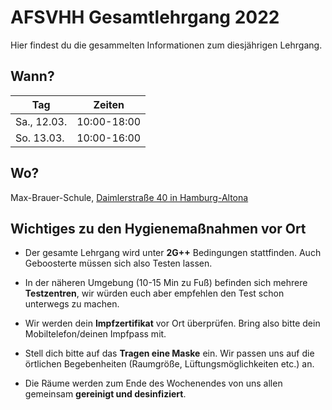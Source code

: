 # AFSVHH Gesamtlehrgang 2022

Hier findest du die gesammelten Informationen zum diesjährigen Lehrgang.

## Wann?

| Tag         | Zeiten      |
| ----------- | ----------- |
| Sa., 12.03. | 10:00-18:00 |
| So. 13.03.  | 10:00-16:00 |

## Wo?

Max-Brauer-Schule, [Daimlerstraße 40 in Hamburg-Altona](https://goo.gl/maps/hL1DWZqYLQ16NtzW7)

## Wichtiges zu den Hygienemaßnahmen vor Ort

-   Der gesamte Lehrgang wird unter **2G++** Bedingungen stattfinden. Auch Geboosterte müssen sich also Testen lassen.

-   In der näheren Umgebung (10-15 Min zu Fuß) befinden sich mehrere **Testzentren**, wir würden euch aber empfehlen den Test schon unterwegs zu machen.
-   Wir werden dein **Impfzertifikat** vor Ort überprüfen. Bring also bitte dein Mobiltelefon/deinen Impfpass mit.

-   Stell dich bitte auf das **Tragen eine Maske** ein. Wir passen uns auf die örtlichen Begebenheiten (Raumgröße, Lüftungsmöglichkeiten etc.) an.

-   Die Räume werden zum Ende des Wochenendes von uns allen gemeinsam **gereinigt und desinfiziert**.

